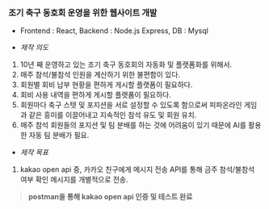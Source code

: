 ### 조기 축구 동호회 운영을 위한 웹사이트 개발
* Frontend : React, Backend : Node.js Express, DB : Mysql      
   
* *제작 의도*
1. 10년 째 운영하고 있는 조기 축구 동호회의 자동화 및 플랫폼화를 위해서.   
2. 매주 참석/불참석 인원을 계산하기 위한 불편함이 있다.   
3. 회원별 회비 납부 현황을 편하게 게시할 플랫폼이 필요하다.   
4. 회비 사용 내역을 편하게 게시할 플랫폼이 필요하다.   
5. 회원마다 축구 스텟 및 포지션을 서로 설정할 수 있도록 함으로써 피파온라인 게임과 같은 흥미를 이끌어내고 지속적인 참석 유도 및 회원 유치.   
6. 매주 참석 회원들의 포지션 및 팀 분배를 하는 것에 어려움이 있기 때문에 AI를 활용한 자동 팀 분배가 필요.
   
   
* *제작 목표*
1. kakao open api 중, 카카오 친구에게 메시지 전송 API를 통해 금주 참석/불참석 여부 확인 메시지를 개별적으로 전송.
> __postman을 통해 kakao open api 인증 및 테스트 완료__
